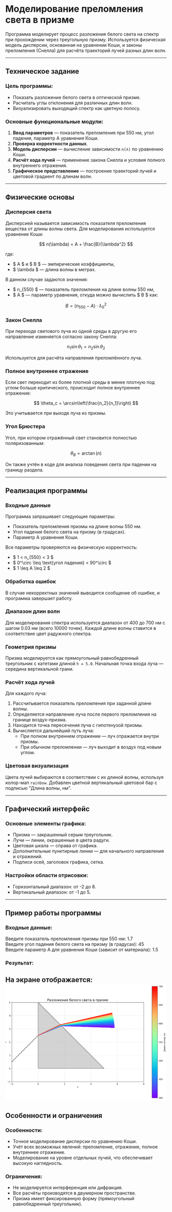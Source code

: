 # Моделирование преломления света в призме

Программа моделирует процесс разложения белого света на спектр при прохождении через треугольную призму. Используется физическая модель дисперсии, основанная на уравнении Коши, и законы преломления (Снелла) для расчёта траекторий лучей разных длин волн.

---

## Техническое задание

### Цель программы:
- Показать разложение белого света в оптической призме.
- Расчитать углы отклонения для различных длин волн.
- Визуализировать выходящий спектр как цветную полосу.

### Основные функциональные модули:
1. **Ввод параметров** — показатель преломления при 550 нм, угол падения, параметр A уравнения Коши.
2. **Проверка корректности данных**.
3. **Модель дисперсии** — вычисление зависимости `n(λ)` по уравнению Коши.
4. **Расчёт хода лучей** — применение закона Снелла и условия полного внутреннего отражения.
5. **Графическое представление** — построение траекторий лучей и цветовой градиент по длинам волн.

---

## Физические основы

### Дисперсия света
Дисперсией называется зависимость показателя преломления вещества от длины волны света. Для моделирования используется уравнение Коши:

$$
n(\lambda) = A + \frac{B}{\lambda^2}
$$

где:
- $ A $ и $ B $ — эмпирические коэффициенты,
- $ \lambda $ — длина волны в метрах.

В данном случае задаются значения:
- $ n_{550} $ — показатель преломления на длине волны 550 нм,
- $ A $ — параметр уравнения,
откуда можно вычислить $ B $ как:

$$
B = (n_{550} - A)\cdot \lambda_0^2
$$

### Закон Снелла
При переходе светового луча из одной среды в другую его направление изменяется согласно закону Снелла:

$$
n_1 \sin\theta_1 = n_2 \sin\theta_2
$$

Используется для расчёта направления преломлённого луча.

### Полное внутреннее отражение
Если свет переходит из более плотной среды в менее плотную под углом больше критического, происходит полное внутреннее отражение:

$$
\theta_c = \arcsin\left(\frac{n_2}{n_1}\right)
$$

Это учитывается при выходе луча из призмы.

### Угол Брюстера
Угол, при котором отражённый свет становится полностью поляризованным:

$$
\theta_B = \arctan(n)
$$

Он также учтён в коде для анализа поведения света при падении на границу раздела.

---

## Реализация программы

### Входные данные
Программа запрашивает следующие параметры:
- Показатель преломления призмы на длине волны 550 нм.
- Угол падения белого света на призму (в градусах).
- Параметр A уравнения Коши.

Все параметры проверяются на физическую корректность:
- $ 1 < n_{550} < 3 $
- $ 0^\circ \leq \text{угол падения} < 90^\circ $
- $ 1 \leq A \leq 2 $

### Обработка ошибок
В случае некорректных значений выводится сообщение об ошибке, и программа завершает работу.

### Диапазон длин волн
Для моделирования спектра используется диапазон от 400 до 700 нм с шагом 0.03 нм (всего 10000 точек). Каждой длине волны ставится в соответствие цвет радужного спектра.

### Геометрия призмы
Призма моделируется как прямоугольный равнобедренный треугольник с катетами длиной `h = 5.0`. Начальная точка входа луча — середина вертикальной грани.

### Расчёт хода лучей
Для каждого луча:
1. Рассчитывается показатель преломления при заданной длине волны.
2. Определяется направление луча после первого преломления на границе воздух-призма.
3. Находится точка пересечения луча с гипотенузой призмы.
4. Вычисляется дальнейший путь луча:
   - При полном внутреннем отражении — луч отражается внутри призмы.
   - При обычном преломлении — луч выходит в воздух под новым углом.

### Цветовая визуализация
Цвета лучей выбираются в соответствии с их длиной волны, используя колор-мап `rainbow`. Добавлен цветной вертикальный цветовой бар с подписью "Длина волны, нм".

---

## Графический интерфейс

### Основные элементы графика:
- Призма — закрашенный серым треугольник.
- Лучи — линии, окрашенные в цвета радуги.
- Цветовая шкала — справа от графика.
- Дополнительные пунктирные линии — для начального направления и отражений.
- Подписи осей, заголовок графика, сетка.

### Настройки области отрисовки:
- Горизонтальный диапазон: от -2 до 8.
- Вертикальный диапазон: от -1 до 5.

---

## Пример работы программы

### Входные данные:
Введите показатель преломления призмы при 550 нм: 1.7\
Введите угол падения белого света на призму (в градусах): 45\
Введите параметр A для уравнения Коши (зависит от материала): 1.5


### Результат:
На экране отображается:
![img.png](img.png)
---

## Особенности и ограничения

### Особенности:
- Точное моделирование дисперсии по уравнению Коши.
- Учёт всех возможных явлений: преломление, отражение, полное внутреннее отражение.
- Моделирование на уровне отдельных лучей, что обеспечивает высокую наглядность.

### Ограничения:
- Не моделируется интерференция или дифракция.
- Все расчёты производятся в двумерном пространстве.
- Призма имеет фиксированную форму (прямоугольный равнобедренный треугольник).
